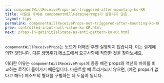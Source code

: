 ```yaml
---
id: componentWillReceiveProps-not-triggered-after-mounting-ko-KR
title: 마운트 후에는 componentWillReceiveProps가 실행되지 않음.
layout: tips
permalink: componentWillReceiveProps-not-triggered-after-mounting-ko-KR.html
prev: controlled-input-null-value-ko-KR.html
next: props-in-getInitialState-as-anti-pattern-ko-KR.html
---
```


`componentWillReceiveProps`는 노드가 더해진 후엔 실행되지 않습니다. 이는 설계에 의한 것입니다. [다른 생명주기 메소드](/react/docs/component-specs-ko-KR.html)에서 요구사항에 적합한 것을 찾아보세요.

이러한 이유는 `componentWillReceiveProps`에 종종 예전 props와 액션의 차이를 비교하는 로직이 들어가기 때문입니다. 마운트할 때 트리거되지 않으면, (예전 props가 없다고 해도) 메소드의 형태를 구별하는 데 도움이 됩니다.

